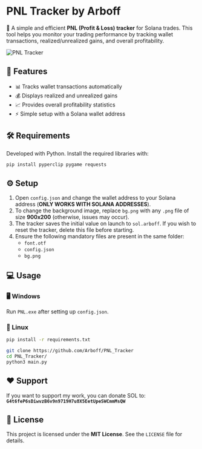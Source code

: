 # PNL Tracker by Arboff

🔹 A simple and efficient **PNL (Profit & Loss) tracker** for Solana trades. This tool helps you monitor your trading performance by tracking wallet transactions, realized/unrealized gains, and overall profitability.

![PNL Tracker](https://i.ibb.co/gLSfLZ1Q/PNL.png)


## 🚀 Features

- 📊 Tracks wallet transactions automatically
- 💰 Displays realized and unrealized gains
- 📈 Provides overall profitability statistics
- ⚡ Simple setup with a Solana wallet address

## 🛠️ Requirements

Developed with Python. Install the required libraries with:

```sh
pip install pyperclip pygame requests
```

## ⚙️ Setup

1. Open `config.json` and change the wallet address to your Solana address (**ONLY WORKS WITH SOLANA ADDRESSES**).
2. To change the background image, replace `bg.png` with any `.png` file of size **900x200** (otherwise, issues may occur).
3. The tracker saves the initial value on launch to `sol.arboff`. If you wish to reset the tracker, delete this file before starting.
4. Ensure the following mandatory files are present in the same folder:
   - `font.otf`
   - `config.json`
   - `bg.png`

## 💻 Usage

### 🖥️ Windows

Run `PNL.exe` after setting up `config.json`.

### 🐧 Linux

```sh
pip install -r requirements.txt
```

```sh
git clone https://github.com/Arboff/PNL_Tracker
cd PNL_Tracker/
python3 main.py
```

## ❤️ Support

If you want to support my work, you can donate SOL to:
**`G4t6feP6sDiwvzB6v9n9719H7u8X5EetUpeSWCmmMsQW`**

## 📜 License

This project is licensed under the **MIT License**. See the `LICENSE` file for details.
